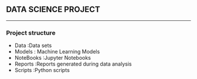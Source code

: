## DATA SCIENCE PROJECT
****
### Project structure

* Data :Data sets
* Models : Machine Learning Models
* NoteBooks
  :Jupyter Notebooks
* Reports
  :Reports generated during data analysis
* Scripts
  :Python scripts 